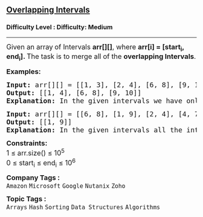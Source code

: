 <h2><a href="https://www.geeksforgeeks.org/problems/overlapping-intervals--170633/1">Overlapping Intervals</a></h2><h3>Difficulty Level : Difficulty: Medium</h3><hr><div class="problems_problem_content__Xm_eO" bis_skin_checked="1"><p><span style="font-size: 18px;">Given an array<strong>&nbsp;</strong>of Intervals <strong>arr[][]</strong>, where <strong>arr[i] = [start<sub>i</sub>, end<sub>i</sub>]. </strong>The task is to merge all of the <strong>overlapping Intervals</strong>.</span></p>
<p><strong><span style="font-size: 18px;">Examples:</span></strong></p>
<pre><strong><span style="font-size: 18px;">Input: </span></strong><span style="font-size: 18px;">arr</span><span style="font-size: 18px;">[][]</span><span style="font-size: 18px;"> = [[1, 3], [2, 4], [6, 8], [9, 10]]
<strong>Output: </strong>[[1, 4], [6, 8], [9, 10]]<strong>
Explanation: </strong>In the given intervals we have only two overlapping intervals here, [1, 3] and [2, 4] which on merging will become [1, 4]. Therefore we will return [[1, 4], [6, 8], [9, 10]].</span>
</pre>
<pre><strong><span style="font-size: 18px;">Input: </span></strong><span style="font-size: 18px;">arr[][] = [[6, 8], [1, 9], [2, 4], [4, 7]]
<strong>Output: </strong>[[1, 9]]<br><strong>Explanation: </strong>In the given intervals all the intervals overlap with the interval [1, 9]. Therefore we will return [1, 9].<br></span></pre>
<p><span style="font-size: 18px;"><strong>Constraints:</strong><br>1 ≤ arr.size() ≤ 10<sup>5</sup><br>0 ≤ start<sub>i</sub> ≤ end<sub>i</sub> ≤ 10<sup>6</sup></span></p></div><p><span style=font-size:18px><strong>Company Tags : </strong><br><code>Amazon</code>&nbsp;<code>Microsoft</code>&nbsp;<code>Google</code>&nbsp;<code>Nutanix</code>&nbsp;<code>Zoho</code>&nbsp;<br><p><span style=font-size:18px><strong>Topic Tags : </strong><br><code>Arrays</code>&nbsp;<code>Hash</code>&nbsp;<code>Sorting</code>&nbsp;<code>Data Structures</code>&nbsp;<code>Algorithms</code>&nbsp;